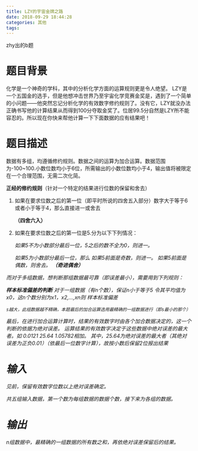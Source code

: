 ```yaml
---
title: LZY的宇宙金牌之路
date: 2018-09-29 18:44:28
categories: 其他
tags: 
---
```


zhy出的b题

<!--more-->

# 题目背景

化学是一个神奇的学科，其中的分析化学方面的运算规则更是令人绝望。
LZY是一个五国金的选手，但是他想冲击世界乃至宇宙化学竞赛金奖是，遇到了一个简单的小问题——他突然忘记分析化学的有效数字修约规则了。没有它，LZY就没办法正确书写他的计算结果从而得到100分夺取金奖了。位居99.5分自然是LZY所不能容忍的。所以现在你快来帮他计算一下下面数据的应有结果吧！
# 题目描述
数据有多组，均遵循修约规则。数据之间的运算为加合运算。数据范围为-100~100.小数位数均小于6位，所需输出的小数位数均小于4，输出值将被限定在一个合理范围，无需二次化简。

**正经的修约规则**（针对一个特定的结果进行位数的保留和舍去）
1. 如果在要求位数之后的第一位（即平时所说的四舍五入部分）数字大于等于6或者小于等于4，那么直接进一或舍去

   **（四舍六入）**

2. 如果在要求位数之后的第一位是5.分为以下下列情况：
	
    <i> 如果5不为小数部分最后一位，5之后的数不全为0，则进一。
    	
    <ii> 如果5为小数部分最后一位，那么
    		 如果5前面是奇数，则进一。
    		 如果5前面是偶数，则舍去。
    **（奇进偶舍）**

而对于多组数据，想判断那组数据最可靠（即误差最小），需要用到下列规则：

**样本标准偏差的判断**
    对于一组数据（有n个数），保证n小于等于5
    令其平均值为x0，这n个数分别为x1，x2,...,xn则
    样本标准偏差
    
    s越大，此组数据越不精确，本题最后的加合运算选用最精确的一组数据进行（即s最小的那个）

最后，在进行加合运算计算时，结果的有效数字时由各个加合数据决定的，这一个判断的依据为绝对误差。
运算结果的有效数字决定于这些数据中绝对误差的最大者。如
0.0121 25.64 1.05782相加。
其中，25.64为绝对误差的最大者（其绝对误差为正负0.01）（依最后一位数字计算），故按小数后保留2位报出结果

# 输入
见前，保留有效数字位数以上绝对误差确定。

共五组输入数据，第一个数为每组数据的数据个数，接下来为各组的数据。

# 输出
n组数据中，最精确的一组数据的所有数之和，再依绝对误差保留后的结果。